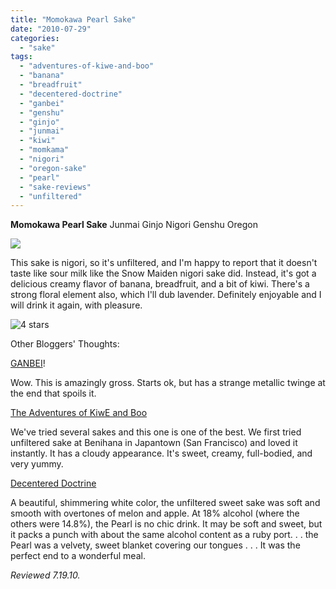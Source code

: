 ```yaml
---
title: "Momokawa Pearl Sake"
date: "2010-07-29"
categories:
  - "sake"
tags:
  - "adventures-of-kiwe-and-boo"
  - "banana"
  - "breadfruit"
  - "decentered-doctrine"
  - "ganbei"
  - "genshu"
  - "ginjo"
  - "junmai"
  - "kiwi"
  - "momkama"
  - "nigori"
  - "oregon-sake"
  - "pearl"
  - "sake-reviews"
  - "unfiltered"
---
```


**Momokawa Pearl Sake** Junmai Ginjo Nigori Genshu Oregon

![](http://www.rebeccagomezfarrell.com/gourmez/photos/pearlsake.jpg)

This sake is nigori, so it's unfiltered, and I'm happy to report that it doesn't taste like sour milk like the Snow Maiden nigori sake did. Instead, it's got a delicious creamy flavor of banana, breadfruit, and a bit of kiwi. There's a strong floral element also, which I'll dub lavender. Definitely enjoyable and I will drink it again, with pleasure.

![4 stars](http://s3.amazonaws.com/thegourmez-wpmedia/2009/02/rating_truffle1.gif "rating_truffle1")

Other Bloggers' Thoughts:

[GANBEI](http://dandancandrink.blogspot.com/2008/12/momokawa-pearl-junmai-ginjo-nigori.html)!

Wow. This is amazingly gross. Starts ok, but has a strange metallic twinge at the end that spoils it.

[The Adventures of KiwE and Boo](http://www.google.com/url?sa=t&source=blogsearch&cd=7&ved=0CDIQmAEwBg&url=http%3A%2F%2Fkiweandboo.blogspot.com%2F2007%2F06%2Fmomokawa-pearl-junmai-ginjo-nigori.html&ei=ORlNTNyLOMXflgeursj2DQ&usg=AFQjCNHSfJlnl92JTxzhkgW_ehQh5Zq0UQ)

We've tried several sakes and this one is one of the best. We first tried unfiltered sake at Benihana in Japantown (San Francisco) and loved it instantly. It has a cloudy appearance. It's sweet, creamy, full-bodied, and very yummy.

[Decentered Doctrine](http://decentereddoctrine.blogspot.com/2007/05/sake-oregon-style.html)

A beautiful, shimmering white color, the unfiltered sweet sake was soft and smooth with overtones of melon and apple. At 18% alcohol (where the others were 14.8%), the Pearl is no chic drink. It may be soft and sweet, but it packs a punch with about the same alcohol content as a ruby port. . . the Pearl was a velvety, sweet blanket covering our tongues . . . It was the perfect end to a wonderful meal.

_Reviewed 7.19.10._
